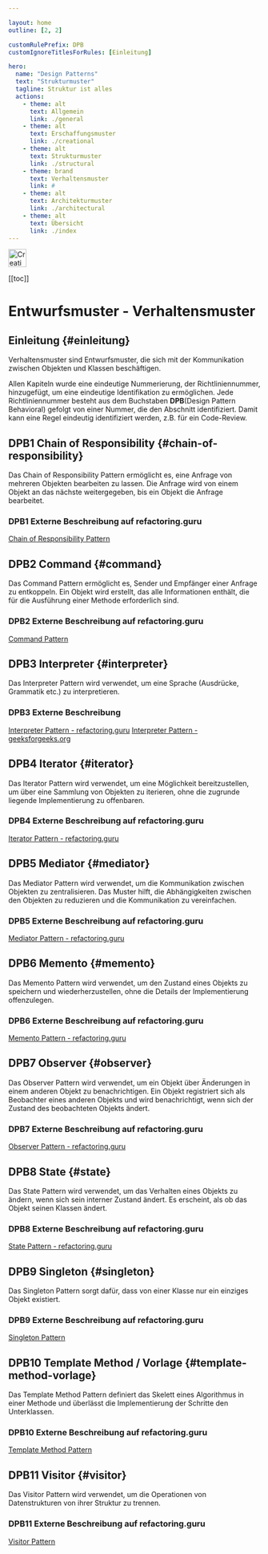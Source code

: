 ```yaml
---

layout: home
outline: [2, 2]

customRulePrefix: DPB
customIgnoreTitlesForRules: [Einleitung]

hero:
  name: "Design Patterns"
  text: "Strukturmuster"
  tagline: Struktur ist alles
  actions:
    - theme: alt
      text: Allgemein
      link: ./general
    - theme: alt
      text: Erschaffungsmuster
      link: ./creational
    - theme: alt
      text: Strukturmuster
      link: ./structural
    - theme: brand
      text: Verhaltensmuster
      link: #
    - theme: alt
      text: Architekturmuster
      link: ./architectural
    - theme: alt
      text: Übersicht
      link: ./index
---
```


<img src="/behaviour_light_128.png" alt="Creational Pattern" width="36" height="36"><br>

[[toc]]
<br>

# Entwurfsmuster - Verhaltensmuster

## Einleitung {#einleitung}

Verhaltensmuster sind Entwurfsmuster, die sich mit der Kommunikation zwischen Objekten und Klassen beschäftigen.

Allen Kapiteln wurde eine eindeutige Nummerierung, der Richtliniennummer, hinzugefügt, um eine eindeutige Identifikation zu ermöglichen.
Jede Richtliniennummer besteht aus dem Buchstaben **DPB**(Design Pattern Behavioral) gefolgt von einer Nummer, die den Abschnitt identifiziert. Damit kann eine Regel eindeutig identifiziert werden, z.B. für ein Code-Review.


## DPB1 Chain of Responsibility {#chain-of-responsibility}

Das Chain of Responsibility Pattern ermöglicht es, eine Anfrage von mehreren Objekten bearbeiten zu lassen.
Die Anfrage wird von einem Objekt an das nächste weitergegeben, bis ein Objekt die Anfrage bearbeitet.

### DPB1 Externe Beschreibung auf refactoring.guru

[Chain of Responsibility Pattern](https://refactoring.guru/design-patterns/chain-of-responsibility)

## DPB2 Command {#command}

Das Command Pattern ermöglicht es, Sender und Empfänger einer Anfrage zu entkoppeln.
Ein Objekt wird erstellt, das alle Informationen enthält, die für die Ausführung einer Methode erforderlich sind.

### DPB2 Externe Beschreibung auf refactoring.guru

[Command Pattern](https://refactoring.guru/design-patterns/command)

## DPB3 Interpreter {#interpreter}

Das Interpreter Pattern wird verwendet, um eine Sprache (Ausdrücke, Grammatik etc.) zu interpretieren.

### DPB3 Externe Beschreibung

[Interpreter Pattern - refactoring.guru](https://refactoring.guru/design-patterns/interpreter)
[Interpreter Pattern - geeksforgeeks.org](https://www.geeksforgeeks.org/interpreter-design-pattern/)

## DPB4 Iterator {#iterator}

Das Iterator Pattern wird verwendet, um eine Möglichkeit bereitzustellen, um über eine Sammlung von Objekten zu iterieren, ohne die zugrunde liegende Implementierung zu offenbaren.

### DPB4 Externe Beschreibung auf refactoring.guru

[Iterator Pattern - refactoring.guru](https://refactoring.guru/design-patterns/iterator)

## DPB5 Mediator {#mediator}

Das Mediator Pattern wird verwendet, um die Kommunikation zwischen Objekten zu zentralisieren.
Das Muster hilft, die Abhängigkeiten zwischen den Objekten zu reduzieren und die Kommunikation zu vereinfachen.

### DPB5 Externe Beschreibung auf refactoring.guru

[Mediator Pattern - refactoring.guru](https://refactoring.guru/design-patterns/mediator)

## DPB6 Memento {#memento}

Das Memento Pattern wird verwendet, um den Zustand eines Objekts zu speichern und wiederherzustellen, ohne die Details der Implementierung offenzulegen.

### DPB6 Externe Beschreibung auf refactoring.guru

[Memento Pattern - refactoring.guru](https://refactoring.guru/design-patterns/memento)

## DPB7 Observer {#observer}

Das Observer Pattern wird verwendet, um ein Objekt über Änderungen in einem anderen Objekt zu benachrichtigen.
Ein Objekt registriert sich als Beobachter eines anderen Objekts und wird benachrichtigt, wenn sich der Zustand des beobachteten Objekts ändert.

### DPB7 Externe Beschreibung auf refactoring.guru

[Observer Pattern - refactoring.guru](https://refactoring.guru/design-patterns/observer)

## DPB8 State {#state}

Das State Pattern wird verwendet, um das Verhalten eines Objekts zu ändern, wenn sich sein interner Zustand ändert.
Es erscheint, als ob das Objekt seinen Klassen ändert.

### DPB8 Externe Beschreibung auf refactoring.guru

[State Pattern - refactoring.guru](https://refactoring.guru/design-patterns/state)

## DPB9 Singleton {#singleton}

Das Singleton Pattern sorgt dafür, dass von einer Klasse nur ein einziges Objekt existiert.

### DPB9 Externe Beschreibung auf refactoring.guru

[Singleton Pattern](https://refactoring.guru/design-patterns/singleton)

## DPB10 Template Method / Vorlage {#template-method-vorlage}

Das Template Method Pattern definiert das Skelett eines Algorithmus in einer Methode und überlässt die Implementierung der Schritte den Unterklassen.

### DPB10 Externe Beschreibung auf refactoring.guru

[Template Method Pattern](https://refactoring.guru/design-patterns/template-method)

## DPB11 Visitor {#visitor}

Das Visitor Pattern wird verwendet, um die Operationen von Datenstrukturen von ihrer Struktur zu trennen.

### DPB11 Externe Beschreibung auf refactoring.guru

[Visitor Pattern](https://refactoring.guru/design-patterns/visitor)
